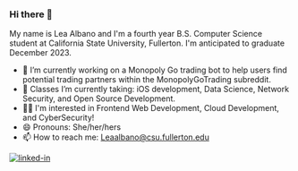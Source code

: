 ### Hi there 👋
My name is Lea Albano and I'm a fourth year B.S. Computer Science student at California State University, Fullerton. I'm anticipated to graduate December 2023. 

- 🔭 I’m currently working on a Monopoly Go trading bot to help users find potential trading partners within the MonopolyGoTrading subreddit.
- 🌱 Classes I’m currently taking: iOS development, Data Science, Network Security, and Open Source Development.
- 🙆‍♀️ I'm interested in Frontend Web Development, Cloud Development, and CyberSecurity!
- 😄 Pronouns: She/her/hers
- 📫 How to reach me: Leaalbano@csu.fullerton.edu

[![linked-in](https://img.shields.io/badge/Linked_In-0077B5?style=for-the-badge&logo=LinkedIn&logoColor=white)](https://www.linkedin.com/in/lea-albano/)







